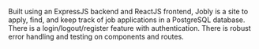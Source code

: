 Built using an ExpressJS backend and ReactJS frontend, Jobly is a site to apply, find, and keep track of job applications in a PostgreSQL database. There is a login/logout/register feature with authentication. There is robust error handling and testing on components and routes.
